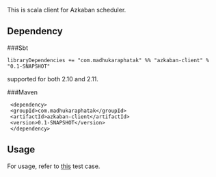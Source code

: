 This is scala client for Azkaban scheduler. 

## Dependency

###Sbt

    libraryDependencies += "com.madhukaraphatak" %% "azkaban-client" % "0.1-SNAPSHOT"

supported for both 2.10 and 2.11.

###Maven

     <dependency>
     <groupId>com.madhukaraphatak</groupId>
     <artifactId>azkaban-client</artifactId>
     <version>0.1-SNAPSHOT</version>
     </dependency>

## Usage

For usage, refer to [this](https://github.com/phatak-dev/azkaban-scala-client/blob/master/src/test/scala/com/madhukaraphatak/azkaban/E2ETest.scala) test case.